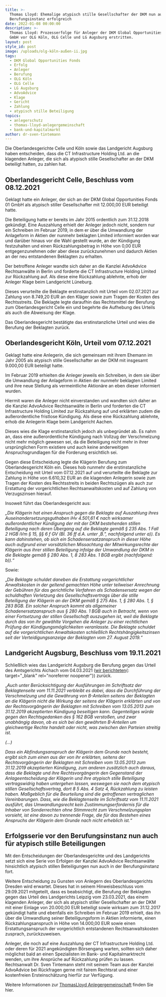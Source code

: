 ```yaml
---
title: >-
  Thomas Lloyd: Ehemalige atypisch stille Gesellschafter der DKM nun auch in der
  Berufungsinstanz erfolgreich
date: 2022-01-08 00:00:00
description: >-
  Thomas Lloyd: Prozesserfolge für Anleger der DKM Global Opportunities Fonds 01
  GmbH vor OLG Köln, OLG Celle und LG Augsburg erstritten.
layout: post
style_id: post
image: /uploads/olg-köln-außen-ii.jpg
tags:
  - DKM Global Opportunities Fonds
  - Erfolg
  - Anleger
  - Berufung
  - OLG Köln
  - OLG Celle
  - LG Augsburg
  - AdvoAdvice
  - Klage
  - Gericht
  - Zahlung
  - atypisch stille Beteiligung
topics:
  - anlegerschutz
  - thomas-lloyd-anlegergemeinschaft
  - bank-und-kapitalmarkt
author: dr-sven-tintemann
---
```

Die Oberlandesgerichte Celle und Köln sowie das Landgericht Augsburg haben entscheiden, dass die CT Infrastructure Holding Ltd. an die klagenden Anleger, die sich als atypisch stille Gesellschafter an der DKM beteiligt hatten, zu zahlen hat.

## Oberlandesgericht Celle, Beschluss vom 08.12.2021

Geklagt hatte ein Anleger, der sich an der DKM Global Opportunities Fonds 01 GmbH als atypisch stiller Gesellschafter mit 12.000,00 EUR beteiligt hatte.

Die Beteiligung hatte er bereits im Jahr 2015 ordentlich zum 31.12.2018 gekündigt. Eine Auszahlung erhielt der Anleger jedoch nicht, sondern nur ein Schreiben im Februar 2019, in dem er über die Umwandlung der Anlageform in Aktien der nunmehr beklagten Limited informiert worden war und darüber hinaus vor die Wahl gestellt wurde, an der Kündigung festzuhalten und einen Rückzahlungsbetrag in Höhe von 0,00 EUR entgegenzunehmen oder aber diese zurückzunehmen und dadurch Aktien an der neu entstandenen Beklagten zu erhalten.

Der betroffene Anleger wandte sich daher an die Kanzlei AdvoAdvice Rechtsanwälte in Berlin und forderte die CT Infrastructure Holding Limited zur Rückzahlung auf. Als diese eine Rückzahlung ablehnte, erhob der Anleger Klage beim Landgericht Lüneburg.

Dieses verurteilte die Beklagte erstinstanzlich mit Urteil vom 02.07.2021 zur Zahlung von 8.749,20 EUR an den Kläger sowie zum Tragen der Kosten des Rechtsstreits. Die Beklagte legte daraufhin das Rechtsmittel der Berufung zum Oberlandesgericht Celle ein und begehrte die Aufhebung des Urteils als auch die Abweisung der Klage.

Das Oberlandesgericht bestätigte das erstinstanzliche Urteil und wies die Berufung der Beklagten zurück.

## Oberlandesgericht Köln, Urteil vom 07.12.2021

Geklagt hatte eine Anlegerin, die sich gemeinsam mit ihrem Ehemann im Jahr 2005 als atypisch stille Gesellschafter an der DKM mit insgesamt 9.000,00 EUR beteiligt hatte.

Im Februar 2019 erhielten die Anleger jeweils ein Schreiben, in dem sie über die Umwandlung der Anlageform in Aktien der nunmehr beklagten Limited und ihre neue Stellung als vermeintliche Aktionäre an eben dieser informiert wurden.

Hiermit waren die Anleger nicht einverstanden und wandten sich daher an die Kanzlei AdvoAdvice Rechtsanwälte in Berlin und forderten die CT Infrastructure Holding Limited zur Rückzahlung auf und erklärten zudem die außerordentliche fristlose Kündigung. Als diese eine Rückzahlung ablehnte, erhob die Anlegerin Klage beim Landgericht Aachen.

Dieses wies die Klage erstinstanzlich jedoch als unbegründet ab. Es nahm an, dass eine außerordentliche Kündigung nach Vollzug der Verschmelzung nicht mehr möglich gewesen sei, da die Beteiligung nicht mehr in ihrer ursprünglichen Form existiere und auch keine anderweitigen Anspruchsgrundlagen für die Forderung ersichtlich sei.

Gegen diese Entscheidung legte die Klägerin Berufung zum Oberlandesgericht Köln ein. Dieses hob nunmehr die erstinstanzliche Entscheidung mit Urteil vom 07.12.2021 auf und verurteilte die Beklagte zur Zahlung in Höhe von 6.610,32 EUR an die klagenden Anlegerin sowie zum Tragen der Kosten des Rechtsstreits in beiden Rechtszügen als auch zur Erstattung der vorgerichtlichen Rechtsanwaltskosten und auf Zahlung von Verzugszinsen hierauf.

Insoweit führt das Oberlandesgericht aus:

*„Die Klägerin hat einen Anspruch gegen die Beklagte auf Auszahlung ihres Auseinandersetzungsguthaben iHv 4.501,61 € nach wirksamer außerordentlicher Kündigung der mit der DKM bestehenden stillen Beteiligung nach deren Übergang auf die Beklagte gemäß § 235 Abs. 1 Fall 2 HGB iVm § 15, §§ 6 f GV (Bl. 36 ff d.A. unter ‚B.", nachfolgend unter a)). Es kann dahinstehen, ob sich ein Schadensersatzanspruch in dieser Höhe auch aufgrund einer vorsätzlichen Missachtung der Mitwirkungsrechte der Klägerin aus ihrer stillen Beteiligung infolge der Umwandlung der DKM in die Beklagte gemäß § 280 Abs. 1, 8 283 Abs. 1 BGB ergibt (nachfolgend: b)).“*

Sowie:

„*Die Beklagte schuldet daneben die Erstattung vorgerichtlicher Anwaltskosten in der geltend gemachten Höhe unter teilweiser Anrechnung der Gebühren für das gerichtliche Verfahren als Schadensersatz wegen der schuldhaften Verletzung des Gesellschaftsvertrags über die stille Beteiligung der Klägerin an der DKM gemäß § 275 Abs. 1, § 280 Abs. 1, § 283 BGB. Ein solcher Anspruch kommt als allgemeiner Schadenersatzanspruch aus § 280 Abs. 1 BGB auch in Betracht, wenn von einer Fortsetzung der stillen Gesellschaft auszugehen ist, weil die Beklagte durch das von ihr gewählte Vorgehen die Anleger zu einer rechtlichen Prüfung der Kündigungsmöglichkeiten veranlasste. Die Beklagte schuldet auf die vorgerichtlichen Anwaltskosten schließlich Rechtshängigkeitszinsen seit der Verteidigungsanzeige der Beklagten vom 27. August 2019.“*

## Landgericht Augsburg, Beschluss vom 19.11.2021

Schließlich wies das Landgericht Augsburg die Berufung gegen das Urteil des Amtsgerichts Aichach vom 04.03.2021 ([wir berichteten](https://advoadvice.de/blog/thomas-lloyd-erfolge-f%C3%BCr-anleger-vor-landgericht-offenburg-landgericht-magdeburg-und-amtsgericht-aichach/){: target="_blank" rel="noreferrer noopener"}) zurück.

„*Auch unter Berücksichtigung der Ausführungen im Schriftsatz der Beklagtenseite vom 11.11.2021 verbleibt es dabei, dass die Durchführung der Verschmelzung und die Gewährung von B-Anteilen seitens der Beklagten an die Klägerin nicht die Wirkung der seitens der Klägerin erklärten und von der Rechtsvorgängerin der Beklagten mit Schreiben vom 13.05.2013 zum 31.12.2019 akzeptierten Kündigung beseitigen kann. Gegenteiliges würde gegen den Rechtsgedanken des § 162 BGB verstoßen, und zwar unabhängig davon, ob es sich bei den gewährten B-Anteilen um gleichwertige Rechte handelt oder nicht, was zwischen den Parteien streitig ist.*

*(…)*

*Dass ein Abfindungsanspruch der Klägerin dem Grunde nach besteht, ergibt sich zum einen aus der von ihr erklärten, seitens der Rechtsvorgängerin der Beklagten mit Schreiben vom 13.05.2013 zum 31.12.2019 akzeptierten Kündigung, zum anderen zusätzlich auch daraus, dass die Beklagte und ihre Rechtsvorgängerin den Gegenstand der Anlageentscheidung der Klägerin und ihre atypisch stille Beteiligung vertragswidrig haben untergehen lassen, weswegen sie nach dem atypisch stillen Gesellschaftsvertrag, dort 8 5 Abs. 4 Satz 4, Rückzahlung zu leisten haben. Maßgeblich für die Beurteilung sind die getroffenen vertraglichen Vereinbarungen. Dass, wie die Beklagtenseite im Schriftsatz vom 11.11.2021 ausführt, das Umwandlungsrecht kein Zustimmungserfordernis für die Inhaber von Sonderrechten ohne Stimmrecht zum Verschmelzungsplan vorsieht, ist eine davon zu trennende Frage, die für das Bestehen eines Anspruchs der Klägerin dem Grunde nach nicht erheblich ist.“*

## Erfolgsserie vor den Berufungsinstanz nun auch für atypisch stille Beteiligungen

Mit den Entscheidungen der Oberlandesgerichte und des Landgerichts setzt sich eine Serie von Erfolgen der Kanzlei AdvoAdvice Rechtsanwälte hinsichtlich atypisch stillen Beteiligungen nun auch in der Berufungsinstanz fort.

Weitere Entscheidung zu Gunsten von Anlegern des Oberlandesgerichts Dresden wird erwartet. Dieses hat in seinem Hinweisbeschluss vom 29.09.2021 mitgeteilt, dass es beabsichtigt, die Berufung der Beklagten gegen das Urteil des Landgerichts Leipzig vom 23.03.2021, das einem klagenden Anleger, der sich als atypisch stiller Gesellschafter an der DKM mit einer Einlage von 20.000,00 EUR beteiligt sowie wirksam zum 31.12.2017 gekündigt hatte und ebenfalls ein Schreiben im Februar 2019 erhielt, das ihn über die Umwandlung seiner Beteiligungsform in Aktien informierte, einen Rückzahlungsanspruch in Höhe von 14.000,00 EUR sowie einen Erstattungsanspruch der vorgerichtlich entstandenen Rechtsanwaltskosten zusprach, zurückzuweisen.

Anleger, die noch auf eine Auszahlung der CT Infrastructure Holding Ltd. oder deren für 2021 angekündigten Börsengang warten, sollten sich daher möglichst bald an einen Spezialisten im Bank- und Kapitalmarktrecht wenden, um ihre Ansprüche auf Rückzahlung prüfen zu lassen. Rechtsanwalt Dr. Sven Tintemann steht mit seinem Team aus der Kanzlei AdvoAdvice bei Rückfragen gerne mit fairem Rechtsrat und einer kostenfreien Ersteinschätzung hierfür zur Verfügung.

Weitere Informationen zur [ThomasLloyd Anlegergemeinschaft](/themen/thomas-lloyd-anlegergemeinschaft/) finden Sie hier.&nbsp;